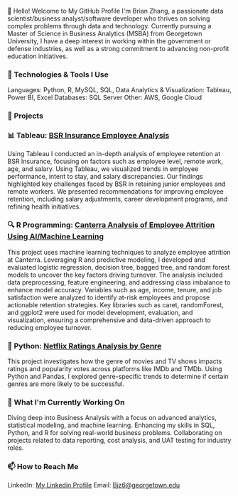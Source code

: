 👋 Hello! Welcome to My GitHub Profile
I'm Brian Zhang, a passionate data scientist/business analyst/software developer who thrives on solving complex problems through data and technology. Currently pursuing a Master of Science in Business Analytics (MSBA) from Georgetown University, I have a deep interest in working within the government or defense industries, as well as a strong commitment to advancing non-profit education initiatives.

### 🔧 Technologies & Tools I Use
Languages: Python, R, MySQL, SQL, 
Data Analytics & Visualization: Tableau, Power BI, Excel
Databases: SQL Server
Other: AWS, Google Cloud

### 🚀 Projects
### 📊 Tableau: [BSR Insurance Employee Analysis](https://github.com/Brianjzh/BSR-Case-Analysis-Tableau) 
Using Tableau I conducted an in-depth analysis of employee retention at BSR Insurance, focusing on factors such as employee level, remote work, age, and salary. Using Tableau, we visualized trends in employee performance, intent to stay, and salary discrepancies. Our findings highlighted key challenges faced by BSR in retaining junior employees and remote workers. We presented recommendations for improving employee retention, including salary adjustments, career development programs, and refining health initiatives.

### 🔍 R Programming: [Canterra Analysis of Employee Attrition Using AI/Machine Learning](https://github.com/Brianjzh/Canterra-Attrition-Proposal)
This project uses machine learning techniques to analyze employee attrition at Canterra. Leveraging R and predictive modeling, I developed and evaluated logistic regression, decision tree, bagged tree, and random forest models to uncover the key factors driving turnover. The analysis included data preprocessing, feature engineering, and addressing class imbalance to enhance model accuracy. Variables such as age, income, tenure, and job satisfaction were analyzed to identify at-risk employees and propose actionable retention strategies. Key libraries such as caret, randomForest, and ggplot2 were used for model development, evaluation, and visualization, ensuring a comprehensive and data-driven approach to reducing employee turnover.

### 🎥 Python: [Netflix Ratings Analysis by Genre](https://github.com/Brianjzh/Netflix-Rating-V-Genre)
This project investigates how the genre of movies and TV shows impacts ratings and popularity votes across platforms like IMDb and TMDb. Using Python and Pandas, I explored genre-specific trends to determine if certain genres are more likely to be successful.

### 🎯 What I'm Currently Working On
Diving deep into Business Analysis with a focus on advanced analytics, statistical modeling, and machine learning.
Enhancing my skills in SQL, Python, and R for solving real-world business problems.
Collaborating on projects related to data reporting, cost analysis, and UAT testing for industry roles.

### 📫 How to Reach Me
LinkedIn: [My Linkedin Profile](https://www.linkedin.com/in/brianjzh/)
Email: Bjz6@georgetown.edu

<!---
Brianjzh/Brianjzh is a ✨ special ✨ repository because its `README.md` (this file) appears on your GitHub profile.
You can click the Preview link to take a look at your changes.
--->

